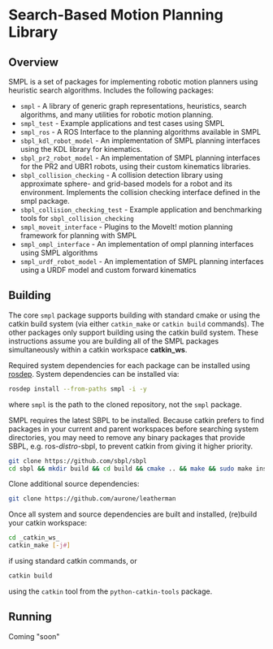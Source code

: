 # Search-Based Motion Planning Library

## Overview

SMPL is a set of packages for implementing robotic motion planners using
heuristic search algorithms. Includes the following packages:

* `smpl` - A library of generic graph representations, heuristics, search algorithms, and many utilities for robotic motion planning.
* `smpl_test` - Example applications and test cases using SMPL
* `smpl_ros` - A ROS Interface to the planning algorithms available in SMPL
* `sbpl_kdl_robot_model` - An implementation of SMPL planning interfaces using the KDL library for kinematics.
* `sbpl_pr2_robot_model` - An implementation of SMPL planning interfaces for the PR2 and UBR1 robots, using their custom kinematics libraries.
* `sbpl_collision_checking` - A collision detection library using approximate sphere- and grid-based models for a robot and its environment. Implements the collision checking interface defined in the smpl package.
* `sbpl_collision_checking_test` - Example application and benchmarking tools for `sbpl_collision_checking`
* `smpl_moveit_interface` - Plugins to the MoveIt! motion planning framework for planning with SMPL
* `smpl_ompl_interface` - An implementation of ompl planning interfaces using SMPL algorithms
* `smpl_urdf_robot_model` - An implementation of SMPL planning interfaces using a URDF model and custom forward kinematics

## Building

The core `smpl` package supports building with standard cmake or using the catkin
build system (via either `catkin_make` or `catkin build` commands). The other
packages only support building using the catkin build system. These
instructions assume you are building all of the SMPL packages simultaneously
within a catkin workspace __catkin\_ws__.

Required system dependencies for each package can be installed using
[rosdep](wiki.ros.org/rosdep). System dependencies can be installed via:

```sh
rosdep install --from-paths smpl -i -y
```

where `smpl` is the path to the cloned repository, not the `smpl` package.

SMPL requires the latest SBPL to be installed. Because catkin prefers to find
packages in your current and parent workspaces before searching system
directories, you may need to remove any binary packages that provide SBPL, e.g.
ros-_distro_-sbpl, to prevent catkin from giving it higher priority.

```sh
git clone https://github.com/sbpl/sbpl
cd sbpl && mkdir build && cd build && cmake .. && make && sudo make install
```

Clone additional source dependencies:

```sh
git clone https://github.com/aurone/leatherman
```

Once all system and source dependencies are built and installed, (re)build your
catkin workspace:

```sh
cd _catkin_ws_
catkin_make [-j#]
```

if using standard catkin commands, or

```sh
catkin build
```

using the `catkin` tool from the `python-catkin-tools` package.

## Running

Coming "soon"
